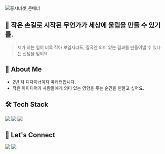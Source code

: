 ![홍시너겟_큰배너](https://github.com/user-attachments/assets/e2d06e0f-59f4-47da-a095-b60394bc7a15)

## 🌊 작은 손길로 시작된 무언가가 세상에 울림을 만들 수 있기를.
>제가 하는 일이 비록 작아 보일지라도, 결국엔 의미 있는 결과를 만들어낼 수 있다는 신념을 믿어요.

## 👋 About Me

* 2년 차 디자이너이자 마케터입니다.
* 작은 아이디어가 사람들에게 의미 있는 영향을 주는 순간을 만들고 싶어요.


## 🛠 Tech Stack
<img src="https://img.shields.io/badge/html5-E34F26?style=flat-square&logo=html5&logoColor=white"/></a> 
<img src="https://img.shields.io/badge/css-663399?style=flat-square&logo=css&logoColor=white"/></a> 
<img src="https://img.shields.io/badge/figma-F24E1E?style=flat-square&logo=figma&logoColor=white"/></a>


## 📩 Let's Connect

<a href="https://hongsinugget.tistory.com/" target="_blank"><img src="https://img.shields.io/badge/tistory-000000?style=flat-square&logo=tistory&logoColor=white"/></a>
<a href="mailto:yangsubindev@gmail.com"><img src="https://img.shields.io/badge/Gmail-d14836?style=flat-square&logo=Gmail&logoColor=white&link=yangsubindev@gmail.com"/></a>
